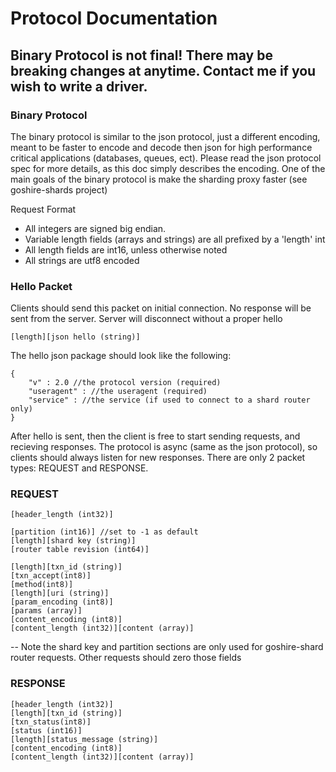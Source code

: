 # Protocol Documentation

## Binary Protocol is not final!  There may be breaking changes at anytime.  Contact me if you wish to write a driver.

### Binary Protocol

The binary protocol is similar to the json protocol, just a different encoding, meant to be faster to encode and decode then json for high performance critical applications (databases, queues, ect). Please read the json protocol spec for more details, as this doc simply describes the encoding. One of the main goals of the binary protocol is make the sharding proxy faster (see goshire-shards project)



Request Format

* All integers are signed big endian.
* Variable length fields (arrays and strings) are all prefixed by a 'length' int
* All length fields are int16, unless otherwise noted
* All strings are utf8 encoded

### Hello Packet

Clients should send this packet on initial connection.  No response will be sent from the server.  Server will disconnect without a proper hello

```
[length][json hello (string)]
```

The hello json package should look like the following:

```
{
    "v" : 2.0 //the protocol version (required)
    "useragent" : //the useragent (required)
    "service" : //the service (if used to connect to a shard router only)
}
```

After hello is sent, then the client is free to start sending requests, and recieving responses.
The protocol is async (same as the json protocol), so clients should always listen for new responses.  There are only 2 packet types: REQUEST and RESPONSE.  


### REQUEST

```
[header_length (int32)]

[partition (int16)] //set to -1 as default
[length][shard key (string)] 
[router table revision (int64)]

[length][txn_id (string)]
[txn_accept(int8)]
[method(int8)]
[length][uri (string)]
[param_encoding (int8)]
[params (array)]
[content_encoding (int8)]
[content_length (int32)][content (array)]
```
 -- Note the shard key and partition sections are only used for goshire-shard router requests. Other requests should zero those fields


### RESPONSE

```
[header_length (int32)]
[length][txn_id (string)]
[txn_status(int8)]
[status (int16)]
[length][status_message (string)]
[content_encoding (int8)]
[content_length (int32)][content (array)]
```
